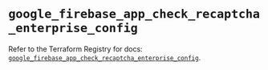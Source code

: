 # `google_firebase_app_check_recaptcha_enterprise_config`

Refer to the Terraform Registry for docs: [`google_firebase_app_check_recaptcha_enterprise_config`](https://registry.terraform.io/providers/hashicorp/google-beta/5.41.0/docs/resources/google_firebase_app_check_recaptcha_enterprise_config).
